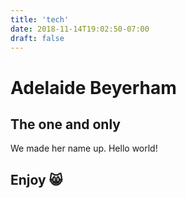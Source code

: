 ```yaml
---
title: 'tech'
date: 2018-11-14T19:02:50-07:00
draft: false
---
```


# Adelaide Beyerham

## The one and only

We made her name up. Hello world!

## Enjoy 😸
